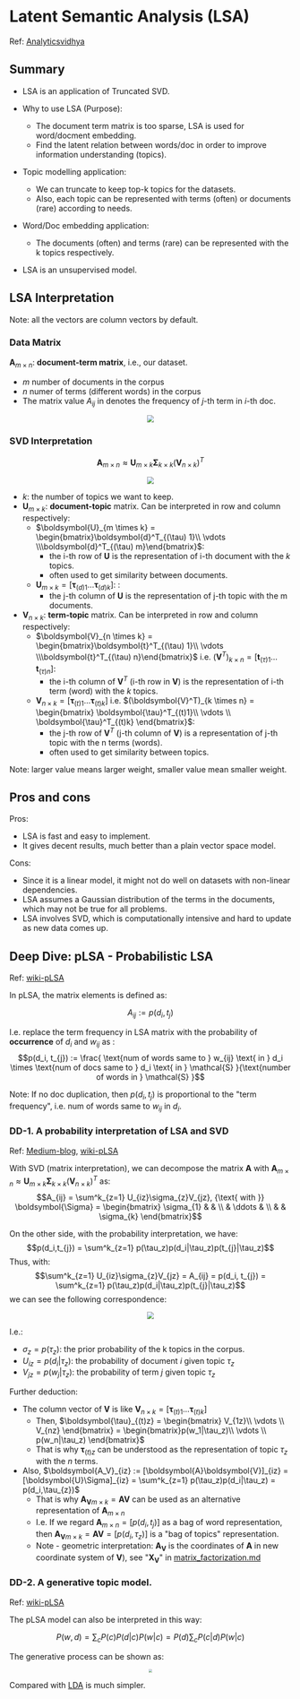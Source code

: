 # Latent Semantic Analysis (LSA)

Ref: [Analyticsvidhya](https://www.analyticsvidhya.com/blog/2018/10/stepwise-guide-topic-modeling-latent-semantic-analysis/)

## Summary



- LSA is an application of Truncated SVD.

- Why to use LSA (Purpose):
  - The document term matrix is too sparse, LSA is used for word/docment embedding.
  - Find the latent relation between words/doc in order to improve information understanding (topics).
- Topic modelling application:
  - We can truncate to keep top-k topics for the datasets.
  - Also, each topic can be represented with terms (often) or documents (rare) according to needs.
- Word/Doc embedding application:
  - The documents (often) and terms (rare) can be represented with the k topics respectively.
- LSA is an unsupervised model.


## LSA Interpretation

Note: all the vectors are column vectors by default.

### Data Matrix

$\boldsymbol{A}_{m \times n}$: **document-term matrix**, i.e., our dataset.  
- $m$ number of documents in the corpus
- $n$ numer of terms (different words) in the corpus
- The matrix value $A_{ij}$ in denotes the frequency of $j$-th term in $i$-th doc.
<div  align="center"><img src=https://cdn.analyticsvidhya.com/wp-content/uploads/2018/09/Screenshot_4.png style = "zoom:80%"></div>

### SVD Interpretation

$$\boldsymbol{A}_{m \times n} \approx \boldsymbol{U}_{m \times k} \boldsymbol{\Sigma}_{k \times k} (\boldsymbol{V}_{n \times k})^{T}$$
  <div  align="center"><img src=https://cdn.analyticsvidhya.com/wp-content/uploads/2018/09/Screenshot_7.png style = "zoom:80%"></div>

- $k$: the number of topics we want to keep.
- $\boldsymbol{U}_{m \times k}$: **document-topic** matrix. Can be interpreted in row and column respectively:
  - $\boldsymbol{U}_{m \times k} = \begin{bmatrix}\boldsymbol{d}^T_{(\tau) 1}\\ \vdots \\\boldsymbol{d}^T_{(\tau) m}\end{bmatrix}$:
    - the i-th row of $\boldsymbol{U}$ is the representation of i-th document with the $k$ topics.
    - often used to get similarity between documents.
  - $\boldsymbol{U}_{m \times k} = [\boldsymbol{\tau}_{(d)1}... \boldsymbol{\tau}_{(d)k}]$: : 
    - the j-th column of $\boldsymbol{U}$ is the representation of j-th topic with the m documents.
- $\boldsymbol{V}_{n \times k}$: **term-topic** matrix. Can be interpreted in row and column respectively:
  - $\boldsymbol{V}_{n \times k} = \begin{bmatrix}\boldsymbol{t}^T_{(\tau) 1}\\ \vdots \\\boldsymbol{t}^T_{(\tau) n}\end{bmatrix}$ i.e. $(\boldsymbol{V}^T)_{k \times n}  = [\boldsymbol{t}_{(\tau) 1} \dots \boldsymbol{t}_{(\tau) n}]$:
    - the i-th column of $\boldsymbol{V}^T$ (i-th row in $\boldsymbol{V}$) is the representation of i-th term (word) with the $k$ topics.
  - $\boldsymbol{V}_{n \times k} = [\boldsymbol{\tau}_{(t)1}... \boldsymbol{\tau}_{(t)k}]$ i.e. $(\boldsymbol{V}^T)_{k \times n} = \begin{bmatrix} \boldsymbol{\tau}^T_{(t)1}\\ \vdots \\ \boldsymbol{\tau}^T_{(t)k} \end{bmatrix}$:
    - the j-th row of $\boldsymbol{V}^T$ (j-th column of $\boldsymbol{V}$) is a representation of j-th topic with the n terms (words).
    - often used to get similarity between topics.

Note: larger value means larger weight, smaller value mean smaller weight.

## Pros and cons

Pros:
- LSA is fast and easy to implement.
- It gives decent results, much better than a plain vector space model.

Cons:
- Since it is a linear model, it might not do well on datasets with non-linear dependencies.
- LSA assumes a Gaussian distribution of the terms in the documents, which may not be true for all problems.
- LSA involves SVD, which is computationally intensive and hard to update as new data comes up.


## Deep Dive: pLSA - Probabilistic LSA

Ref: [wiki-pLSA](https://en.wikipedia.org/wiki/Probabilistic_latent_semantic_analysis)

In pLSA, the matrix elements is defined as:

$$A_{ij} := p(d_i, t_{j})$$

I.e. replace the term frequency in LSA matrix with the probability of **occurrence** of $d_i$ and $w_{ij}$ as : $$p(d_i, t_{j}) := \frac{ \text{num of words same to } w_{ij} \text{ in } d_i \times \text{num of docs same to } d_i \text{ in } \mathcal{S} }{\text{number of words in } \mathcal{S} }$$

Note: If no doc duplication, then $p(d_i, t_{j})$ is proportional to the "term frequency", i.e. $\text{num of words same to } w_{ij} \text{ in } d_i$.

### DD-1. A probability interpretation of LSA and SVD

Ref: [Medium-blog](https://medium.com/nanonets/topic-modeling-with-lsa-psla-lda-and-lda2vec-555ff65b0b05), [wiki-pLSA](https://en.wikipedia.org/wiki/Probabilistic_latent_semantic_analysis)


<!-- I.e. $\boldsymbol{A} = p(D, W)$ -->
With SVD (matrix interpretation), we can decompose the matrix $\boldsymbol{A}$ with
$\boldsymbol{A}_{m \times n} \approx \boldsymbol{U}_{m \times k} \boldsymbol{\Sigma}_{k \times k} (\boldsymbol{V}_{n \times k})^{T}$ as:
$$A_{ij} = \sum^k_{z=1} U_{iz}\sigma_{z}V_{jz}, {\text{ with }} \boldsymbol{\Sigma} =  \begin{bmatrix} \sigma_{1} & & \\ & \ddots & \\ & & \sigma_{k} \end{bmatrix}$$

On the other side, with the probability interpretation, we have: 
  $$p(d_i,t_{j}) = \sum^k_{z=1} p(\tau_z)p(d_i|\tau_z)p(t_{j}|\tau_z)$$
Thus, with:
  $$\sum^k_{z=1} U_{iz}\sigma_{z}V_{jz} = A_{ij} = p(d_i, t_{j}) = \sum^k_{z=1} p(\tau_z)p(d_i|\tau_z)p(t_{j}|\tau_z)$$
  we can see the following correspondence:
  <div  align="center"><img src=https://miro.medium.com/max/552/1*SWvSwy3jdIiATmMXBCqQVg.png style = "zoom:80%"></div>

I.e.:

- $\sigma_z = p(\tau_z)$: the prior probability of the k topics in the corpus.
- $U_{iz} = p(d_i|\tau_z)$: the probability of document $i$ given topic $\tau_z$
- $V_{jz} = p(w_j|\tau_z)$: the probability of term $j$ given topic $\tau_z$

Further deduction:

- The column vector of $\boldsymbol{V}$ is like $\boldsymbol{V}_{n \times k} = [\boldsymbol{\tau}_{(t)1}... \boldsymbol{\tau}_{(t)k}]$
  - Then, $\boldsymbol{\tau}_{(t)z} =  \begin{bmatrix} V_{1z}\\ \vdots \\ V_{nz} \end{bmatrix} = \begin{bmatrix}p(w_1|\tau_z)\\ \vdots \\ p(w_n|\tau_z) \end{bmatrix}$
  - That is why $\boldsymbol{\tau}_{(t)z}$ can be understood as the representation of topic $\tau_z$ with the $n$ terms.
- Also, $\boldsymbol{A_V}_{iz} := [\boldsymbol{A}\boldsymbol{V}]_{iz} = [\boldsymbol{U}\Sigma]_{iz} = \sum^k_{z=1} p(\tau_z)p(d_i|\tau_z) = p(d_i,\tau_{z})$
  - That is why $\boldsymbol{A_V}_{m \times k} = \boldsymbol{AV}$ can be used as an alternative representation of $\boldsymbol{A}_{m\times n}$
  - I.e. If we regard $\boldsymbol{A}_{m\times n} = [p(d_i, t_{j})]$ as a bag of word representation, then $\boldsymbol{A_V}_{m\times k} = \boldsymbol{AV} = [p(d_i, \tau_{z})]$ is a "bag of topics" representation.
  - Note - geometric interpretation: $\boldsymbol{A_V}$ is the coordinates of $\boldsymbol{A}$ in new coordinate system of $\boldsymbol{V}$), see "$\boldsymbol{X_V}$" in [matrix_factorization.md](../general_machine_learning/math_topics/matrix_factorization.md)

### DD-2. A generative topic model.

Ref: [wiki-pLSA](https://en.wikipedia.org/wiki/Probabilistic_latent_semantic_analysis)

The pLSA model can also be interpreted in this way:

$$P(w,d)=\sum _{c}P(c)P(d|c)P(w|c)=P(d)\sum _{c}P(c|d)P(w|c)$$

The generative process can be shown as:
  <div  align="center"><img src=https://upload.wikimedia.org/wikipedia/commons/thumb/e/ec/Plsi_1.svg/640px-Plsi_1.svg.png style = "zoom:40%"></div>

Compared with [LDA](./latent_dirichlet_allocation.md) is much simpler.

